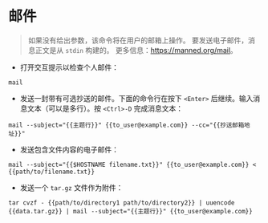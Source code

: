 # 邮件

> 如果没有给出参数，该命令将在用户的邮箱上操作。
> 要发送电子邮件，消息正文是从 `stdin` 构建的。
> 更多信息：<https://manned.org/mail>。

- 打开交互提示以检查个人邮件：

`mail`

- 发送一封带有可选抄送的邮件。下面的命令行在按下 `<Enter>` 后继续。输入消息文本（可以是多行）。按 `<Ctrl>-D` 完成消息文本：

`mail --subject="{{主题行}}" {{to_user@example.com}} --cc="{{抄送邮箱地址}}"`

- 发送包含文件内容的电子邮件：

`mail --subject="{{$HOSTNAME filename.txt}}" {{to_user@example.com}} < {{path/to/filename.txt}}`

- 发送一个 `tar.gz` 文件作为附件：

`tar cvzf - {{path/to/directory1 path/to/directory2}} | uuencode {{data.tar.gz}} | mail --subject="{{主题行}}" {{to_user@example.com}}`